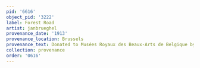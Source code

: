 ```yaml
---
pid: '6616'
object_pid: '3222'
label: Forest Road
artist: janbrueghel
provenance_date: '1913'
provenance_location: Brussels
provenance_text: Donated to Musées Royaux des Beaux-Arts de Belgique by de Grez
collection: provenance
order: '0616'
---
```

